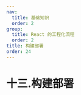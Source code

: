 ```yaml
---
nav:
  title: 基础知识
  order: 2
group:
  title: React 的工程化流程
  order: 2
title: 构建部署
order: 24
---
```


# 十三.构建部署
